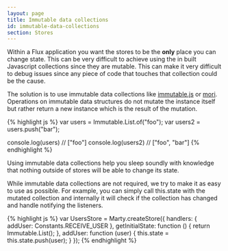 ```yaml
---
layout: page
title: Immutable data collections
id: immutable-data-collections
section: Stores
---
```


Within a Flux application you want the stores to be the **only** place you can change state. This can be very difficult to achieve using the in built Javascript collections since they are mutable. This can make it very difficult to debug issues since any piece of code that touches that collection could be the cause.

The solution is to use immutable data collections like [immutable.js](http://facebook.github.io/immutable-js/) or [mori](http://swannodette.github.io/mori/). Operations on immutable data structures do not mutate the instance itself but rather return a new instance which is the result of the mutation.

{% highlight js %}
var users = Immutable.List.of("foo");
var users2 = users.push("bar");

console.log(users) // ["foo"]
console.log(users2) // ["foo", "bar"]
{% endhighlight %}

Using immutable data collections help you sleep soundly with knowledge that nothing outside of stores will be able to change its state.

While immutable data collections are not required, we try to make it as easy to use as possible. For example, you can simply call this.state with the mutated collection and internally it will check if the collection has changed and handle notifying the listeners.

{% highlight js %}
var UsersStore = Marty.createStore({
  handlers: {
    addUser: Constants.RECEIVE_USER
  },
  getInitialState: function () {
    return Immutable.List();
  },
  addUser: function (user) {
    this.state = this.state.push(user);
  }
});
{% endhighlight %}
